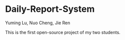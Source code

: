 # Daily-Report-System
Yuming Lu, Nuo Cheng, Jie Ren

This is the first open-source project of my two students.
